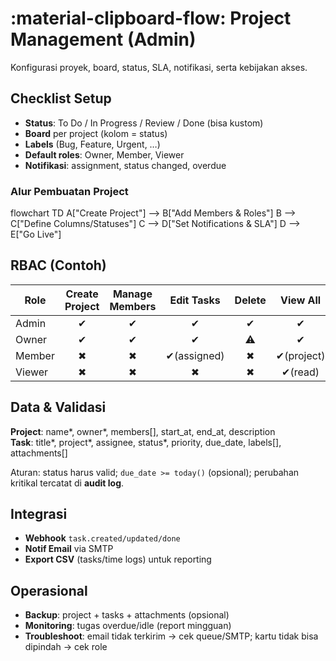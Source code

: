 # :material-clipboard-flow: Project Management (Admin)

Konfigurasi proyek, board, status, SLA, notifikasi, serta kebijakan akses.

## Checklist Setup
- **Status**: To Do / In Progress / Review / Done (bisa kustom)
- **Board** per project (kolom = status)
- **Labels** (Bug, Feature, Urgent, …)
- **Default roles**: Owner, Member, Viewer
- **Notifikasi**: assignment, status changed, overdue

### Alur Pembuatan Project
<div class="mermaid">
flowchart TD
  A["Create Project"] --> B["Add Members & Roles"]
  B --> C["Define Columns/Statuses"]
  C --> D["Set Notifications & SLA"]
  D --> E["Go Live"]
</div>

## RBAC (Contoh)
| Role     | Create Project | Manage Members | Edit Tasks | Delete | View All |
|----------|:--------------:|:--------------:|:----------:|:------:|:--------:|
| Admin    | ✔︎             | ✔︎             | ✔︎         | ✔︎     | ✔︎       |
| Owner    | ✔︎             | ✔︎             | ✔︎         | ⚠︎     | ✔︎       |
| Member   | ✖︎             | ✖︎             | ✔︎(assigned)| ✖︎    | ✔︎(project)|
| Viewer   | ✖︎             | ✖︎             | ✖︎         | ✖︎     | ✔︎(read)  |

## Data & Validasi
**Project**: name*, owner*, members[], start_at, end_at, description  
**Task**: title*, project*, assignee, status*, priority, due_date, labels[], attachments[]

Aturan: status harus valid; `due_date >= today()` (opsional); perubahan kritikal tercatat di **audit log**.

## Integrasi
- **Webhook** `task.created/updated/done`
- **Notif Email** via SMTP
- **Export CSV** (tasks/time logs) untuk reporting

## Operasional
- **Backup**: project + tasks + attachments (opsional)
- **Monitoring**: tugas overdue/idle (report mingguan)
- **Troubleshoot**: email tidak terkirim → cek queue/SMTP; kartu tidak bisa dipindah → cek role
